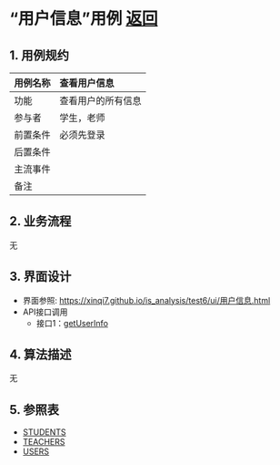﻿<!-- markdownlint-disable MD033-->
<!-- 禁止MD033类型的警告 https://www.npmjs.com/package/markdownlint -->

# “用户信息”用例 [返回](../README.md)
## 1. 用例规约

|用例名称|查看用户信息|
|-------|:-------------|
|功能|查看用户的所有信息|
|参与者|学生，老师|
|前置条件|必须先登录|
|后置条件| |
|主流事件| |
|备注| |

## 2. 业务流程
无

## 3. 界面设计
- 界面参照: https://xinqi7.github.io/is_analysis/test6/ui/用户信息.html
- API接口调用
    - 接口1：[getUserInfo](../接口/getUserInfo.md)

## 4. 算法描述
无
    
## 5. 参照表
- [STUDENTS](../数据库设计.md/#STUDENTS)
- [TEACHERS](../数据库设计.md/#TEACHERS)
- [USERS](../数据库设计.md/#USERS)
